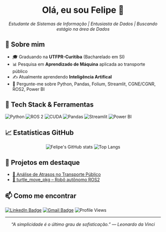 <!-- Banner ou imagem pode ser adicionada aqui -->
<h1 align="center">Olá, eu sou Felipe 👋</h1>

<p align="center">
  <em>Estudante de Sistemas de Informação | Entusiasta de Dados | Buscando estágio na área de Dados</em>
</p>

## 🌱 Sobre mim
- 🎓 Graduando na **UTFPR-Curitiba** (Bacharelado em SI)  
- 📊 Pesquisa em **Aprendizado de Máquina** aplicada ao transporte público  
- ✍️ Atualmente aprendendo **Inteligência Artifical** 
- 💬 Pergunte-me sobre Python, Pandas, Folium, Streamlit, CGNE/CGNR, ROS2, Power BI  

## 🔧 Tech Stack & Ferramentas
![Python](https://img.shields.io/badge/-Python-3776AB?style=for-the-badge&logo=python&logoColor=white)
![ROS 2](https://img.shields.io/badge/ROS2-humble-blue?style=for-the-badge&logo=ros&logoColor=white)
![CUDA](https://img.shields.io/badge/CUDA-076D07?style=for-the-badge&logo=nvidia&logoColor=white)
![Pandas](https://img.shields.io/badge/-Pandas-150458?style=for-the-badge&logo=pandas)
![Streamlit](https://img.shields.io/badge/-Streamlit-FF4B4B?style=for-the-badge&logo=streamlit&logoColor=white)
![Power BI](https://img.shields.io/badge/-PowerBI-F2C811?style=for-the-badge&logo=powerbi&logoColor=black)

## 📈 Estatísticas GitHub
<p align="center">
  <img src="https://github-readme-stats.vercel.app/api?username=Feimac&show_icons=true&theme=tokyonight" alt="Felipe's GitHub stats"/>
  <img src="https://github-readme-stats.vercel.app/api/top-langs/?username=Feimac&layout=compact&theme=tokyonight" alt="Top Langs"/>
</p>

<!-- Se usar lowlighter/metrics -->
<!-- <img src="https://raw.githubusercontent.com/**SEU_USUARIO**/**SEU_USUARIO**/master/assets/metrics.svg" alt="Metrics" width="100%"> -->

## 🚀 Projetos em destaque
- [🚌 Análise de Atrasos no Transporte Público]([[https://github.com/SEU_USUARIO/transport-delay-analysis](https://github.com/Feimac/RoboAutonomo)])  
- [🤖 turtle_move_pkg – Robô autônomo ROS2]([https://github.com/SEU_USUARIO/turtle_move_pkg](https://github.com/Feimac/RoboAutonomo))  

## 📫 Como me encontrar
[![LinkedIn Badge](https://img.shields.io/badge/-Felipe_Snitynski-0077B5?style=flat&logo=linkedin&logoColor=white)](www.linkedin.com/in/felipe-snitynski-camillo-07b09a1b1)
[![Gmail Badge](https://img.shields.io/badge/felipescamillo2018@gmail.com-D14836?style=flat&logo=gmail&logoColor=white)](felipescamillo2018@gmail.com)
![Profile Views](https://komarev.com/ghpvc/?username=Feimac&color=blue)

---

<p align="center">
  <em>“A simplicidade é o último grau de sofisticação.” — Leonardo da Vinci</em>
</p>
